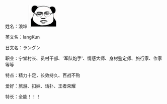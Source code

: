 姓名：浪坤									                                                         		![头像](assets/鸡你太美.png)

英文名：langKun

日文名：ラングン

职业：宁堂村长、员村干部、'军队炮手'、情感大师、身材鉴定师、旅行家、作家等等

特点：精力十足，长效持久、百战不殆

爱好：旅游、扣妹、话扑、王者荣耀

特长：全能！！！
